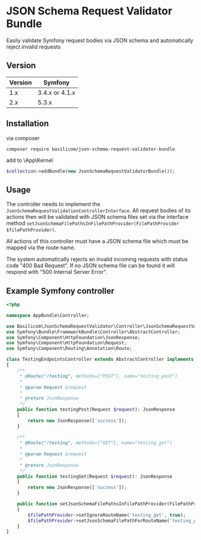 # JSON Schema Request Validator Bundle

Easily validate Symfony request bodies via JSON schema and automatically reject invalid requests

## Version
| Version  | Symfony  |
|---|---|
| 1.x | 3.4.x or 4.1.x  |
| 2.x | 5.3.x  |

## Installation

via composer
```
composer require basilicom/json-schema-request-validator-bundle
```

add to \App\Kernel
```php
$collection->addBundle(new JsonSchemaRequestValidatorBundle());
```

## Usage
The controller needs to implement the `JsonSchemaRequestValidationControllerInterface`.
All request bodies of its actions then will be validated with JSON schema files set via the interface method `setJsonSchemaFilePathsInFilePathProvider(FilePathProvider $filePathProvider)`.

All actions of this controller must have a JSON schema file which must be mapped via the route name.

The system automatically rejects an invalid incoming requests with status code "400 Bad Request".
If no JSON schema file can be found it will respond with "500 Internal Server Error".

## Example Symfony controller

```php
<?php

namespace AppBundle\Controller;

use Basilicom\JsonSchemaRequestValidator\Controller\JsonSchemaRequestValidationControllerInterface;
use Symfony\Bundle\FrameworkBundle\Controller\AbstractController;
use Symfony\Component\HttpFoundation\JsonResponse;
use Symfony\Component\HttpFoundation\Request;
use Symfony\Component\Routing\Annotation\Route;

class TestingEndpointsController extends AbstractController implements JsonSchemaRequestValidationControllerInterface
{
    /**
     * @Route("/testing", methods={"POST"}, name="testing_post")
     *
     * @param Request $request
     *
     * @return JsonResponse
     */
    public function testingPost(Request $request): JsonResponse
    {
        return new JsonResponse(['success']);
    }
    
    /**
     * @Route("/testing", methods={"GET"}, name="testing_get")
     *
     * @param Request $request
     *
     * @return JsonResponse
     */
    public function testingGet(Request $request): JsonResponse
    {
        return new JsonResponse(['success']);
    }

    public function setJsonSchemaFilePathsInFilePathProvider(FilePathProvider $filePathProvider)
    {
        $filePathProvider->setIgnoreRouteName('testing_get', true);
        $filePathProvider->setJsonSchemaFilePathForRouteName('testing_post', __DIR__ . '/../Resources/jsonschemas/test.json');
    }
}

```
